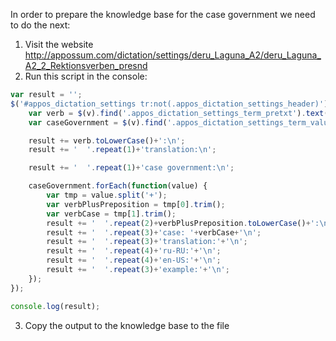 In order to prepare the knowledge base for the case government we need to do the next:
1. Visit the website http://appossum.com/dictation/settings/deru_Laguna_A2/deru_Laguna_A2_2_Rektionsverben_presnd
2. Run this script in the console:
```javascript
var result = '';
$('#appos_dictation_settings tr:not(.appos_dictation_settings_header)').each(function(k, v) {
    var verb = $(v).find('.appos_dictation_settings_term_pretxt').text();
    var caseGovernment = $(v).find('.appos_dictation_settings_term_value').text().split(',');

    result += verb.toLowerCase()+':\n';
    result += '  '.repeat(1)+'translation:\n';

    result += '  '.repeat(1)+'case government:\n';

    caseGovernment.forEach(function(value) {
        var tmp = value.split('+');
        var verbPlusPreposition = tmp[0].trim();
        var verbCase = tmp[1].trim();
        result += '  '.repeat(2)+verbPlusPreposition.toLowerCase()+':\n';
        result += '  '.repeat(3)+'case: '+verbCase+'\n';
        result += '  '.repeat(3)+'translation:'+'\n';
        result += '  '.repeat(4)+'ru-RU:'+'\n';
        result += '  '.repeat(4)+'en-US:'+'\n';
        result += '  '.repeat(3)+'example:'+'\n';
    });
});

console.log(result);
```
3. Copy the output to the knowledge base to the file